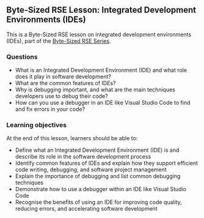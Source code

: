 ## Byte-Sized RSE Lesson: Integrated Development Environments (IDEs)

This is a Byte-Sized RSE lesson on integrated development environments (IDEs), part of the [Byte-Sized RSE Series](https://github.com/carpentries-incubator/byte-sized-rse-overview/tree/main).

### Questions

- What is an Integrated Development Environment (IDE) and what role does it play in software development?
- What are the common features of IDEs?
- Why is debugging important, and what are the main techniques developers use to debug their code?
- How can you use a debugger in an IDE like Visual Studio Code to find and fix errors in your code?

### Learning objectives

At the end of this lesson, learners should be able to:

- Define what an Integrated Development Environment (IDE) is and describe its role in the software development process
- Identify common features of IDEs and explain how they support efficient code writing, debugging, and software project management
- Explain the importance of debugging and list common debugging techniques
- Demonstrate how to use a debugger within an IDE like Visual Studio Code
- Recognise the benefits of using an IDE for improving code quality, reducing errors, and accelerating software development
